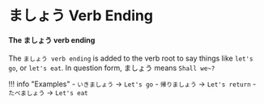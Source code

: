# ましょう Verb Ending

#### The ましょう verb ending 

The `ましょう verb ending` is added to the verb root to say things like `let's go`, or `let's eat`. In question form, ましょう means `Shall we~?`

!!! info "Examples"
    - `いきましょう` → `Let's go`
    - `帰りましょう` → `Let's return`
    - `たべましょう` → `Let's eat`


